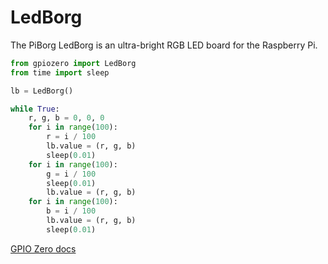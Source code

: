 <!--
---
name: LEDBorg
class: board
type: led
formfactor: Custom
manufacturer: PiBorg
description: A single RGB LED for your Raspberry Pi
url: https://www.piborg.org/ledborg-new/install
buy: https://www.piborg.org/ledborg
image: 'piborg-led-borg.png'
pincount: 26
eeprom: no
power:
  '1':
  '2':
ground:
  '6':
  '9':
  '14':
  '20':
  '25':
pin:
  '11':
    name: Red LED
    direction: output
    active: high
    description: PiBorg Red LED
  '13':
    name: Green LED
    direction: input
    active: high
    description: PiBorg Green LED
  '15':
    name: Blue LED
    direction: output
    active: high
    description: PiBorg Blue LED
-->
# LedBorg

The PiBorg LedBorg is an ultra-bright RGB LED board for the Raspberry Pi.

```python
from gpiozero import LedBorg
from time import sleep

lb = LedBorg()

while True:
    r, g, b = 0, 0, 0
    for i in range(100):
        r = i / 100
        lb.value = (r, g, b)
        sleep(0.01)
    for i in range(100):
        g = i / 100
        sleep(0.01)
        lb.value = (r, g, b)
    for i in range(100):
        b = i / 100
        lb.value = (r, g, b)
        sleep(0.01)
```

[GPIO Zero docs](http://gpiozero.readthedocs.io/en/v1.3.1/api_boards.html#ledborg)
